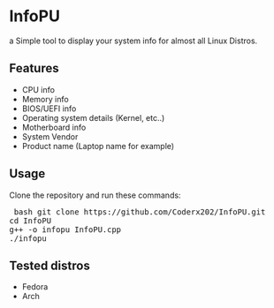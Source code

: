 # InfoPU
a Simple tool to display your system info for almost all Linux Distros.

## Features

- CPU info
- Memory info
- BIOS/UEFI info
- Operating system details (Kernel, etc..)
- Motherboard info
- System Vendor
- Product name (Laptop name for example)

## Usage

Clone the repository and run these commands:

<pre lang="markdown"> bash git clone https://github.com/Coderx202/InfoPU.git
cd InfoPU
g++ -o infopu InfoPU.cpp
./infopu
</pre>
## Tested distros
- Fedora
- Arch
  

